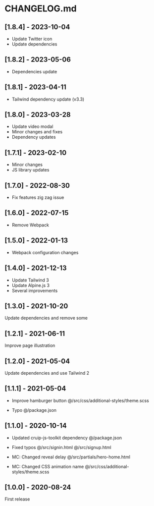 # CHANGELOG.md

## [1.8.4] - 2023-10-04

- Update Twitter icon
- Update dependencies

## [1.8.2] - 2023-05-06

- Dependencies update

## [1.8.1] - 2023-04-11

- Tailwind dependency update (v3.3)

## [1.8.0] - 2023-03-28

- Update video modal
- Minor changes and fixes
- Dependency updates

## [1.7.1] - 2023-02-10

- Minor changes
- JS library updates

## [1.7.0] - 2022-08-30

- Fix features zig zag issue

## [1.6.0] - 2022-07-15

- Remove Webpack

## [1.5.0] - 2022-01-13

- Webpack configuration changes

## [1.4.0] - 2021-12-13

- Update Tailwind 3
- Update Alpine.js 3
- Several improvements

## [1.3.0] - 2021-10-20

Update dependencies and remove some

## [1.2.1] - 2021-06-11

Improve page illustration

## [1.2.0] - 2021-05-04

Update dependencies and use Tailwind 2

## [1.1.1] - 2021-05-04

- Improve hamburger button
@/src/css/additional-styles/theme.scss

- Typo
@/package.json

## [1.1.0] - 2020-10-14

- Updated cruip-js-toolkit dependency
@/package.json

- Fixed typos
@/src/signin.html
@/src/signup.html

- MC: Changed reveal delay
@/src/partials/hero-home.html

- MC: Changed CSS animation name
@/src/css/additional-styles/theme.scss

## [1.0.0] - 2020-08-24

First release
